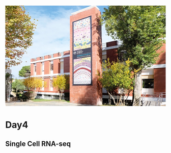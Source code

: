 ![](assets/readme_img/IGC_Tower_DSCF7958_ed.webp)

# Day4

## Single Cell RNA-seq

<object data="../assets/Single_Cell_05_05_2022.pdf" width="1000" height="500" margin = "auto"></object>
